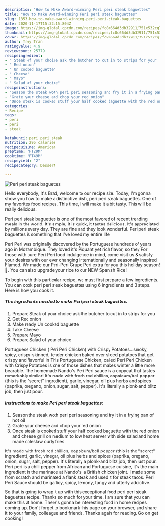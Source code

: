 ```yaml
---
description: "How to Make Award-winning Peri peri steak baguettes"
title: "How to Make Award-winning Peri peri steak baguettes"
slug: 1353-how-to-make-award-winning-peri-peri-steak-baguettes
date: 2020-11-17T15:32:15.804Z
image: https://img-global.cpcdn.com/recipes/fc8c664d3db32911/751x532cq70/peri-peri-steak-baguettes-recipe-main-photo.jpg
thumbnail: https://img-global.cpcdn.com/recipes/fc8c664d3db32911/751x532cq70/peri-peri-steak-baguettes-recipe-main-photo.jpg
cover: https://img-global.cpcdn.com/recipes/fc8c664d3db32911/751x532cq70/peri-peri-steak-baguettes-recipe-main-photo.jpg
author: Troy Tran
ratingvalue: 4.9
reviewcount: 25779
recipeingredient:
- " Steak of your choice ask the butcher to cut in to strips for you"
- " Red onion"
- " Un cooked baguette"
- " Cheese"
- " Mayo"
- " Salad of your choice"
recipeinstructions:
- "Season the steak woth peri peri seasoning and fry it in a frying pan of hot oil"
- "Grate your cheese and chop your red onion"
- "Once steak is cooked stuff your half cooked baguette with the red onion and cheese grill on medium to low heat server with side salad and home made coleslaw curly fries"
categories:
- Recipe
tags:
- peri
- peri
- steak

katakunci: peri peri steak 
nutrition: 295 calories
recipecuisine: American
preptime: "PT29M"
cooktime: "PT49M"
recipeyield: "2"
recipecategory: Dessert

---
```



![Peri peri steak baguettes](https://img-global.cpcdn.com/recipes/fc8c664d3db32911/751x532cq70/peri-peri-steak-baguettes-recipe-main-photo.jpg)

Hello everybody, it's Brad, welcome to our recipe site. Today, I'm gonna show you how to make a distinctive dish, peri peri steak baguettes. One of my favorites food recipes. This time, I will make it a bit tasty. This will be really delicious.

Peri peri steak baguettes is one of the most favored of recent trending meals in the world. It's simple, it is quick, it tastes delicious. It's appreciated by millions every day. They are fine and they look wonderful. Peri peri steak baguettes is something that I've loved my entire life.

Peri Peri was originally discovered by the Portuguese hundreds of years ago in Mozambique. They loved it&#39;s Piquant yet rich flavor, so they For those with pure Peri Peri food indulgence in mind, come visit us &amp; satisfy your desires with our ever changing internationally and seasonally inspired Flamed. We made our Peri-Peri Grupo Peri extra for you this holiday season! 🎄. You can also upgrade your rice to our NEW Spanish Rice!


To begin with this particular recipe, we must first prepare a few ingredients. You can cook peri peri steak baguettes using 6 ingredients and 3 steps. Here is how you cook it.

<!--inarticleads1-->

##### The ingredients needed to make Peri peri steak baguettes:

1. Prepare  Steak of your choice ask the butcher to cut in to strips for you
1. Get  Red onion
1. Make ready  Un cooked baguette
1. Take  Cheese
1. Prepare  Mayo
1. Prepare  Salad of your choice


Portuguese Chicken ( Peri Peri Chicken) with Crispy Potatoes…smoky, spicy, crispy-skinned, tender chicken baked over sliced potatoes that get crispy and flavorful in This Portuguese Chicken, called Peri Peri Chicken with Crispy Potatoes is one of those dishes that makes winter a little more bearable. The homemade Nando&#39;s Peri Peri sauce is a copycat that tastes remarkably similar! It&#39;s made with fresh red chillies, capsicum/bell pepper (this is the &#34;secret&#34; ingredient), garlic, vinegar, oil plus herbs and spices (paprika, oregano, onion, sugar, salt, pepper). It&#39;s literally a plonk-and blitz job, then just pour. 

<!--inarticleads2-->

##### Instructions to make Peri peri steak baguettes:

1. Season the steak woth peri peri seasoning and fry it in a frying pan of hot oil
1. Grate your cheese and chop your red onion
1. Once steak is cooked stuff your half cooked baguette with the red onion and cheese grill on medium to low heat server with side salad and home made coleslaw curly fries


It&#39;s made with fresh red chillies, capsicum/bell pepper (this is the &#34;secret&#34; ingredient), garlic, vinegar, oil plus herbs and spices (paprika, oregano, onion, sugar, salt, pepper). It&#39;s literally a plonk-and blitz job, then just pour. Peri peri is a chili pepper from African and Portuguese cuisine, it&#39;s the main ingredient in the marinade at Nando&#39;s, a British chicken joint. I made some from scratch and marinated a flank steak and used it for steak tacos. Peri Peri Sauce should be garlicy, spicy, lemony, tangy and utterly addictive. 

So that is going to wrap it up with this exceptional food peri peri steak baguettes recipe. Thanks so much for your time. I am sure that you can make this at home. There's gonna be interesting food in home recipes coming up. Don't forget to bookmark this page on your browser, and share it to your family, colleague and friends. Thanks again for reading. Go on get cooking!
